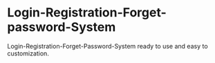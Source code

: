 # Login-Registration-Forget-password-System
Login-Registration-Forget-Password-System ready to use and easy to customization.
